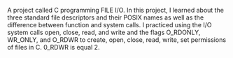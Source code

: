 A project called C programming FILE I/O. In this project, I learned about the three standard file descriptors and their POSIX names as well as the difference between function and system calls. I practiced using the I/O system calls open, close, read, and write and the flags O_RDONLY, WR_ONLY, and O_RDWR to create, open, close, read, write, set permissions of files in C. 0_RDWR is equal 2.


